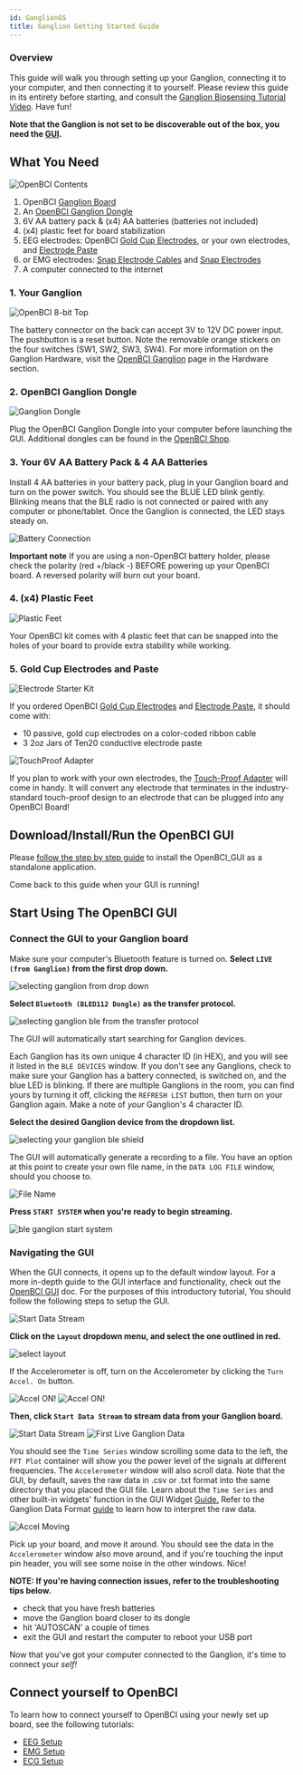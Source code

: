 ```yaml
---
id: GanglionGS
title: Ganglion Getting Started Guide
---
```

### Overview

This guide will walk you through setting up your Ganglion, connecting it to your computer, and then connecting it to yourself. Please review this guide in its entirety before starting, and consult the [Ganglion Biosensing Tutorial Video](https://youtu.be/l13R_99h0qQ). Have fun!

**Note that the Ganglion is not set to be discoverable out of the box, you need the [GUI](openbci.com/downloads).**

## What You Need

![OpenBCI Contents](assets/GettingStartedImages/ganglion_what_you_need.png)

 1. OpenBCI [Ganglion Board](https://shop.openbci.com/collections/frontpage/products/ganglion-board)
 2. An [OpenBCI Ganglion Dongle](https://shop.openbci.com/products/ganglion-dongle)
 3. 6V AA battery pack & (x4) AA batteries (batteries not included)
 4. (x4) plastic feet for board stabilization
 5. EEG electrodes: OpenBCI [Gold Cup Electrodes](http://shop.openbci.com/collections/frontpage/products/openbci-gold-cup-electrodes?variant=9056028163), or your own electrodes, and [Electrode Paste](http://shop.openbci.com/collections/frontpage/products/ten20-conductive-paste-2oz-jars) 
 6. or EMG electrodes: [Snap Electrode Cables](http://shop.openbci.com/collections/frontpage/products/emg-ecg-snap-electrode-cables?variant=32372786958) and [Snap Electrodes](http://shop.openbci.com/collections/frontpage/products/skintact-f301-pediatric-foam-solid-gel-electrodes-30-pack?variant=29467659395)
 7. A computer connected to the internet

### 1. Your Ganglion

![OpenBCI 8-bit Top](assets/GettingStartedImages/ganglion_head_shot.jpg)

The battery connector on the back can accept 3V to 12V DC power input. The pushbutton is a reset button. Note the removable orange stickers on the four switches (SW1, SW2, SW3, SW4). For more information on the Ganglion Hardware, visit the [OpenBCI Ganglion](03Ganglion/01-GanglionBoard.md) page in the Hardware section.

### 2. OpenBCI Ganglion Dongle

![Ganglion Dongle](assets/GettingStartedImages/Ganglion_dongle.jpeg)

Plug the OpenBCI Ganglion Dongle into your computer before launching the GUI. Additional dongles can be found in the [OpenBCI Shop](https://shop.openbci.com/products/ganglion-dongle).

### 3. Your 6V AA Battery Pack & 4 AA Batteries

Install 4 AA batteries in your battery pack, plug in your Ganglion board and turn on the power switch. You should see the BLUE LED blink gently. Blinking means that the BLE radio is not connected or paired with any computer or phone/tablet. Once the Ganglion is connected, the LED stays steady on.

![Battery Connection](assets/GettingStartedImages/ganglion_batteryConnection.png)

**Important note**
If you are using a non-OpenBCI battery holder, please check the polarity (red +/black -) BEFORE powering up your OpenBCI board. A reversed polarity will burn out your board.

### 4. (x4) Plastic Feet

![Plastic Feet](assets/GettingStartedImages/ganglion_wPlasticFeet.png)

Your OpenBCI kit comes with 4 plastic feet that can be snapped into the holes of your board to provide extra stability while working.

### 5. Gold Cup Electrodes and Paste

![Electrode Starter Kit](assets/GettingStartedImages/electrodeStarterKit.png)

If you ordered OpenBCI [Gold Cup Electrodes](http://shop.openbci.com/collections/frontpage/products/openbci-gold-cup-electrodes?variant=9056028163) and [Electrode Paste](http://shop.openbci.com/collections/frontpage/products/ten20-conductive-paste-2oz-jars), it should come with:

 * 10 passive, gold cup electrodes on a color-coded ribbon cable
 * 3 2oz Jars of Ten20 conductive electrode paste

![TouchProof Adapter](assets/GettingStartedImages/touch_proof.jpg)

If you plan to work with your own electrodes, the [Touch-Proof Adapter](http://shop.openbci.com/collections/frontpage/products/touch-proof-electrode-cable-adapter?variant=31007211715) will come in handy. It will convert any electrode that terminates in the industry-standard touch-proof design to an electrode that can be plugged into any OpenBCI Board!

## Download/Install/Run the OpenBCI GUI

Please [follow the step by step guide](06Software/01-OpenBCISoftware/01-OpenBCI_GUI.md#installing-the-openbci-gui-as-a-standalone-application) to install the OpenBCI_GUI as a standalone application.

Come back to this guide when your GUI is running!

## Start Using The OpenBCI GUI

### Connect the GUI to your Ganglion board

Make sure your computer's Bluetooth feature is turned on. **Select `LIVE (from Ganglion)` from the first drop down.**

![selecting ganglion from drop down](assets/GettingStartedImages/ble112_ganglion_select_ganglion.png)

**Select `Bluetooth (BLED112 Dongle)` as the transfer protocol.**

![selecting ganglion ble from the transfer protocol](assets/GettingStartedImages/ble112_ganglion_select.png)

The GUI will automatically start searching for Ganglion devices.

Each Ganglion has its own unique 4 character ID (in HEX), and you will see it listed in the `BLE DEVICES` window. If you don't see any Ganglions, check to make sure your Ganglion has a battery connected, is switched on, and the blue LED is blinking. If there are multiple Ganglions in the room, you can find yours by turning it off, clicking the `REFRESH LIST` button, then turn on your Ganglion again. Make a note of *your* Ganglion's 4 character ID.  

**Select the desired Ganglion device from the dropdown list.**

![selecting your ganglion ble shield](assets/GettingStartedImages/ble112_ganglion_select_peripheral.png)

The GUI will automatically generate a recording to a file. You have an option at this point to create your own file name, in the `DATA LOG FILE` window, should you choose to.

![File Name](assets/GettingStartedImages/ble112_ganglion_fileName.png)

**Press `START SYSTEM` when you're ready to begin streaming.**

![ble ganglion start system](assets/GettingStartedImages/ble112_ganglion_start_system.png)

### Navigating the GUI

When the GUI connects, it opens up to the default window layout. For a more in-depth guide to the GUI interface and functionality, check out the [OpenBCI GUI](06Software/01-OpenBCISoftware/01-OpenBCI_GUI.md) doc. For the purposes of this introductory tutorial, You should follow the following steps to setup the GUI.  

![Start Data Stream](assets/GettingStartedImages/ganglion_connected-idle-GUIv4.png)

**Click on the `Layout` dropdown menu, and select the one outlined in red.**

![select layout](assets/GettingStartedImages/ganglion_select-layout.png)

If the Accelerometer is off, turn on the Accelerometer by clicking the `Turn Accel. On` button.

![Accel ON!](assets/GettingStartedImages/ganglion_accel-ON.jpg)
![Accel ON!](assets/GettingStartedImages/ganglion_accel-ON.png)

**Then, click `Start Data Stream` to stream data from your Ganglion board.**

![Start Data Stream](assets/GettingStartedImages/ganglion_Start.png)
![First Live Ganglion Data](assets/GettingStartedImages/ganglion_first-data.jpg)  

You should see the `Time Series` window scrolling some data to the left, the `FFT Plot` container will show you the power level of the signals at different frequencies. The `Accelerometer` window will also scroll data.
Note that the GUI, by default, saves the raw data in .csv or .txt format into the same directory that you placed the GUI file.
Learn about the `Time Series` and other built-in widgets' function in the GUI Widget [Guide.](https://docs.openbci.com/docs/06Software/01-OpenBCISoftware/GUIWidgets) Refer to the Ganglion Data Format [guide](https://docs.openbci.com/docs/03Ganglion/GanglionDataFormat#binary-format) to learn how to interpret the raw data.

![Accel Moving](assets/GettingStartedImages/ganglion_moving-accelerometer.jpg)

Pick up your board, and move it around. You should see the data in the `Accelerometer` window also move around, and if you're touching the input pin header, you will see some noise in the other windows. Nice!  

**NOTE: If you're having connection issues, refer to the troubleshooting tips below.**

- check that you have fresh batteries
- move the Ganglion board closer to its dongle
- hit 'AUTOSCAN' a couple of times
- exit the GUI and restart the computer to reboot your USB port


Now that you've got your computer connected to the Ganglion, it's time to connect your *self!*


## Connect yourself to OpenBCI
To learn how to connect yourself to OpenBCI using your newly set up board, see the following tutorials:
* [EEG Setup](01GettingStarted/02-Biosensing-Setups/01-EEG-Setup.md)
* [EMG Setup](01GettingStarted/02-Biosensing-Setups/02-EMG-Setup.md)
* [ECG Setup](01GettingStarted/02-Biosensing-Setups/03-ECG-Setup.md)
